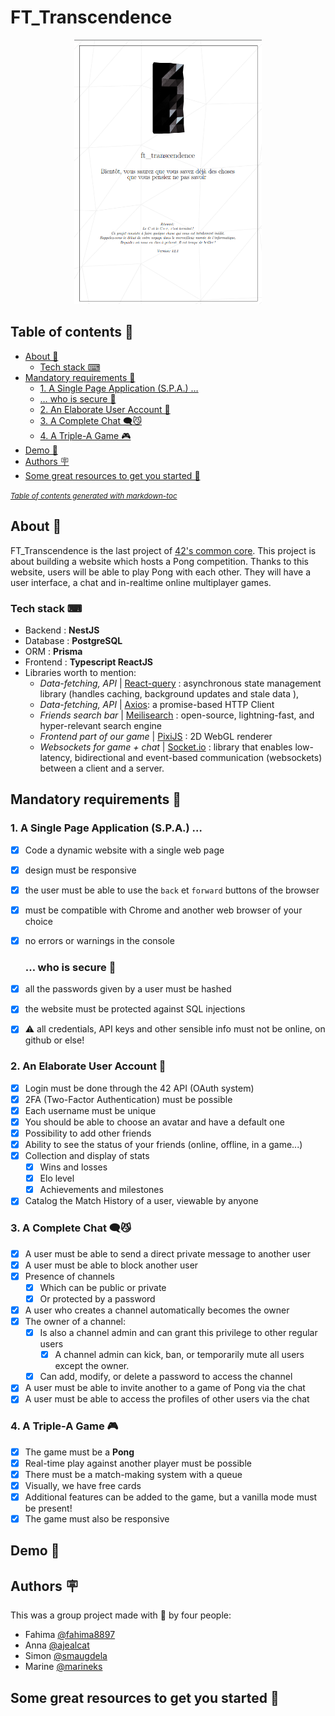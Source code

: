# FT_Transcendence

<p align="center">
<img src="frontend/public/assets/sujet-1erecouv.png" alt="Subject" width="300"/>
</p>

## Table of contents 📖

- [About 🧬](#about---)
  * [Tech stack ⌨](#tech-stack--)
- [Mandatory requirements 📍](#mandatory-requirements---)
  * [1. A Single Page Application (S.P.A.) …](#1-a-single-page-application--spa---)
  * [… who is secure 🔐](#--who-is-secure---)
  * [2. An Elaborate User Account  💫](#2-an-elaborate-user-account----)
  * [3. A Complete Chat 🗨️😼](#3-a-complete-chat------)
  * [4. A Triple-A Game 🎮](#4-a-triple-a-game---)
- [Demo 🔬](#demo---)
- [Authors 🪧](#authors---)
- [Some great resources to get you started 📝](#some-great-resources-to-get-you-started---)

<small><i><a href='http://ecotrust-canada.github.io/markdown-toc/'>Table of contents generated with markdown-toc</a></i></small>


## About 🧬

FT_Transcendence is the last project of [42's common core](https://42.fr/le-programme/apprentissage-innovant/). This project is about building a website which hosts a Pong competition. Thanks to this website, users will be able to play Pong with each other. They will have a user interface, a chat and in-realtime online multiplayer games.

### Tech stack ⌨

- Backend : **NestJS**
- Database : **PostgreSQL**
- ORM : **Prisma**
- Frontend : **Typescript ReactJS**
- Libraries worth to mention:
    - *Data-fetching, API* | [React-query](https://tanstack.com/query/latest/) : asynchronous state management library (handles caching, background updates and stale data ),
    - *Data-fetching, API* |  [Axios](https://axios-http.com/docs/intro): a promise-based HTTP Client
    - *Friends search bar* | [Meilisearch](https://www.meilisearch.com/) : open-source, lightning-fast, and hyper-relevant search engine
    - *Frontend part of our game* | [PixiJS](https://pixijs.com/) : 2D WebGL renderer
    - *Websockets for game + chat* | [Socket.io](https://socket.io/) : library that enables low-latency, bidirectional and event-based communication (websockets) between a client and a server.



## Mandatory requirements 📍

### 1. A Single Page Application (S.P.A.) …

- [x]  Code a dynamic website with a single web page
- [x]  design must be responsive
- [x]  the user must be able to use the `back` et `forward` buttons of the browser
- [x]  must be compatible with Chrome and another web browser of your choice
- [x]  no errors or warnings in the console
    
    ### … who is secure 🔐
    
- [x]  all the passwords given by a user must be hashed
- [x]  the website must be protected against SQL injections
- [x]  ⚠️ all credentials, API keys and other sensible info must not be online, on github or else!

### 2. An Elaborate User Account  💫

- [x]  Login must be done through the 42 API (OAuth system)
- [x]  2FA (Two-Factor Authentication) must be possible
- [x]  Each username must be unique
- [x]  You should be able to choose an avatar and have a default one
- [x]  Possibility to add other friends
- [x]  Ability to see the status of your friends (online, offline, in a game...)
- [x]   Collection and display of stats
    - [x]  Wins and losses
    - [x]  Elo level
    - [x]  Achievements and milestones
- [x]  Catalog the Match History of a user, viewable by anyone

### 3. A Complete Chat 🗨️😼


- [x]  A user must be able to send a direct private message to another user
- [x]  A user must be able to block another user
- [x]  Presence of channels
    - [x]  Which can be public or private
    - [x]  Or protected by a password
- [x]  A user who creates a channel automatically becomes the owner
- [x]  The owner of a channel:
    - [x] Is also a channel admin and can grant this privilege to other regular users
        - [x]  A channel admin can kick, ban, or temporarily mute all users except the owner.
    - [x]  Can add, modify, or delete a password to access the channel
- [x]  A user must be able to invite another to a game of Pong via the chat
- [x]  A user must be able to access the profiles of other users via the chat

### 4. A Triple-A Game 🎮

- [x]  The game must be a **Pong**
- [x]  Real-time play against another player must be possible
- [x]  There must be a match-making system with a queue
- [x]  Visually, we have free cards
- [x]  Additional features can be added to the game, but a vanilla mode must be present!
- [x]  The game must also be responsive

## Demo 🔬

## Authors 🪧

This was a group project made with 🤍 by four people:
- Fahima [@fahima8897](https://www.github.com/fahima8897)
- Anna [@ajealcat](https://www.github.com/ajealcat)
- Simon [@smaugdela](https://www.github.com/smaugdela)
- Marine [@marineks](https://www.github.com/marineks)

## Some great resources to get you started 📝

